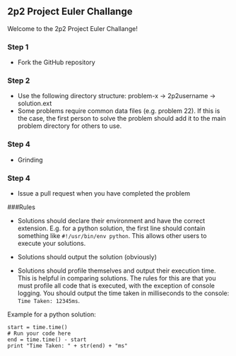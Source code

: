 ## 2p2 Project Euler Challange

Welcome to the 2p2 Project Euler Challange!

### Step 1
* Fork the GitHub repository

### Step 2
* Use the following directory structure: problem-x -> 2p2username -> solution.ext
* Some problems require common data files (e.g. problem 22).  If this is the case, the first person to solve the problem should add it to the main problem directory for others to use.

### Step 4
* Grinding

### Step 4
* Issue a pull request when you have completed the problem

###Rules
* Solutions should declare their environment and have the correct extension.  E.g. for a python solution, the first line should contain something like `#!/usr/bin/env python`.  This allows other users to execute your solutions.

* Solutions should output the solution (obviously)

* Solutions should profile themselves and output their execution time.  This is helpful in comparing solutions.  The rules for this are that you must profile all code that is executed, with the exception of console logging.  You should output the time taken in milliseconds to the console: `Time Taken: 12345ms`.

Example for a python solution:

    start = time.time()
    # Run your code here
    end = time.time() - start
    print "Time Taken: " + str(end) + "ms"

